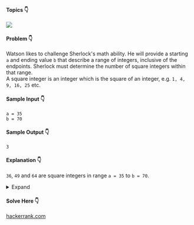 #### Topics :point_down:
![](https://img.shields.io/badge/-math-wheat)

#### Problem :point_down:
Watson likes to challenge Sherlock's math ability. He will provide a starting `a` and ending value `b` that describe a range of integers, inclusive of the endpoints. Sherlock must determine the number of square integers within that range.  
A square integer is an integer which is the square of an integer, e.g. `1, 4, 9, 16, 25` etc. 
#### Sample Input :point_down:
```
a = 35
b = 70
```
#### Sample Output :point_down:
```
3
```
#### Explanation :point_down:
`36`, `49` and `64` are square integers in range `a = 35` to `b = 70`.
<details>
<summary>Expand</summary>

#### Python :point_down:
```py
def solve(a, b):
    c = int(math.sqrt(a))
    d = int(math.sqrt(b))
    return d - c + int(c * c == a)
```
#### Explanation :point_down:
`sqrt(b) - sqrt(a)` gives numbers of square integers in range `a` and `b`.
#### Time Complexity :point_down:
```
O(1)
```
#### Space Complexity :point_down:
```
O(1)
```
</details>

#### Solve Here :point_down:
[hackerrank.com](https://www.hackerrank.com/challenges/sherlock-and-squares/problem)
